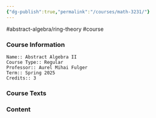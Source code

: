 ```yaml
---
{"dg-publish":true,"permalink":"/courses/math-3231/"}
---
```


 #abstract-algebra/ring-theory  #course 
### Course Information
```
Name:: Abstract Algebra II
Course Type:: Regular
Professor:: Aurel Mihai Fulger
Term:: Spring 2025
Credits:: 3
```
### Course Texts

### Content
